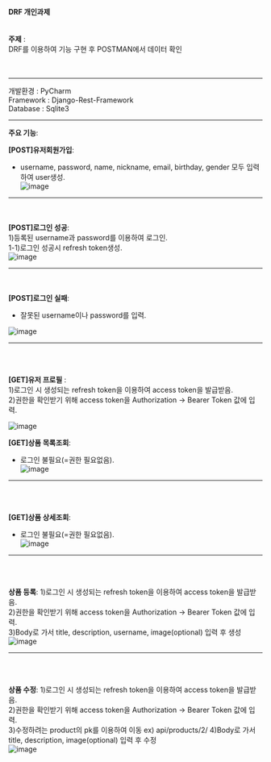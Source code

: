 **DRF 개인과제**<br><br><br>
**주제** :<br> DRF를 이용하여 기능 구현 후 POSTMAN에서 데이터 확인  <br><br><br>
- - -
개발환경 : PyCharm <br>
Framework : Django-Rest-Framework <br>
Database : Sqlite3<br>
- - -
**주요 기능**: 



**[POST]유저회원가입**:<br>
 - username, password, name, nickname, email, birthday, gender 모두 입력하여 user생성.<br>
![image](https://github.com/user-attachments/assets/757b1a3b-186e-43b2-9f00-1129d214cb13)
- - -
<br><br>
**[POST]로그인 성공**:<br>
1)등록된 username과 password를 이용하여 로그인.<br>
1-1)로그인 성공시 refresh token생성.<br>
![image](https://github.com/user-attachments/assets/d96ce65a-dba0-4ae4-acea-dfd246e12f45)
- - -
<br><br>
**[POST]로그인 실패**:<br>
 - 잘못된 username이나 password를 입력.<br>

![image](https://github.com/user-attachments/assets/99594775-395b-4f10-a2c9-e8d6d8c4bcc1)
- - -
<br>
<br>

**[GET]유저 프로필** :
<br>
1)로그인 시 생성되는 refresh token을 이용하여 access token을 발급받음.<br>
2)권한을 확인받기 위해 access token을 Authorization -> Bearer Token 값에 입력.<br>

![image](https://github.com/user-attachments/assets/6e0ff5f1-2515-4f7b-a3a0-05732df9cf18)


**[GET]상품 목록조회**:<br>
 - 로그인 불필요(=권한 필요없음). <br>
![image](https://github.com/user-attachments/assets/cde7e2e6-1a3c-4e5d-b986-14182fdb4b1d)

- - -
<br>
<br>

**[GET]상품 상세조회**:<br>
 - 로그인 불필요(=권한 필요없음).<br>
 ![image](https://github.com/user-attachments/assets/517c3668-7671-489f-aee2-5b04fd8b1f88)

- - -
<br>
<br>

**상품 등록**:
1)로그인 시 생성되는 refresh token을 이용하여 access token을 발급받음.<br>
2)권한을 확인받기 위해 access token을 Authorization -> Bearer Token 값에 입력.<br>
3)Body로 가서 title, description, username, image(optional) 입력 후 생성<br>
![image](https://github.com/user-attachments/assets/f99c95c6-6545-4388-9683-47ec2a196d31)
 
 - - -
<br>
<br>

**상품 수정**:
1)로그인 시 생성되는 refresh token을 이용하여 access token을 발급받음.<br>
2)권한을 확인받기 위해 access token을 Authorization -> Bearer Token 값에 입력.<br>
3)수정하려는 product의 pk를 이용하여 이동 ex) api/products/2/
4)Body로 가서 title, description, image(optional) 입력 후 수정<br>
![image](https://github.com/user-attachments/assets/b9473f49-8770-4cd2-ac77-6cab49d07c0b)

